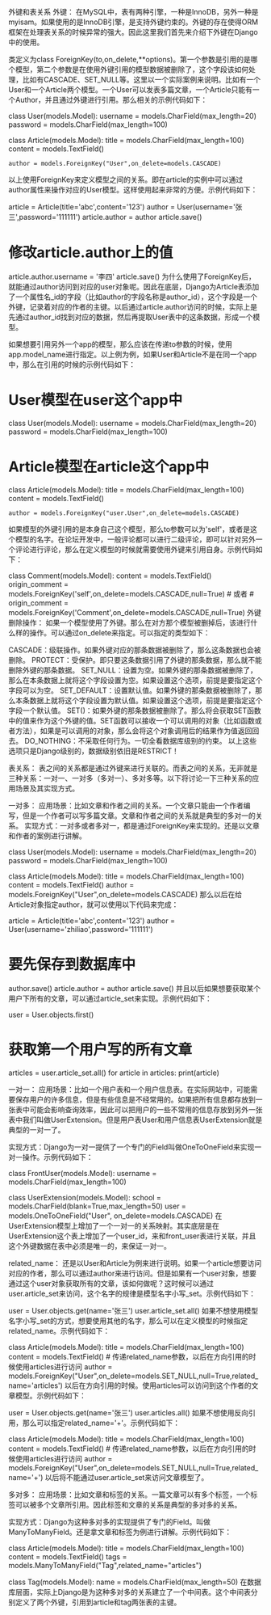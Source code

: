 外键和表关系
外键：
在MySQL中，表有两种引擎，一种是InnoDB，另外一种是myisam。如果使用的是InnoDB引擎，是支持外键约束的。外键的存在使得ORM框架在处理表关系的时候异常的强大。因此这里我们首先来介绍下外键在Django中的使用。

类定义为class ForeignKey(to,on_delete,**options)。第一个参数是引用的是哪个模型，第二个参数是在使用外键引用的模型数据被删除了，这个字段该如何处理，比如有CASCADE、SET_NULL等。这里以一个实际案例来说明。比如有一个User和一个Article两个模型。一个User可以发表多篇文章，一个Article只能有一个Author，并且通过外键进行引用。那么相关的示例代码如下：

class User(models.Model):
    username = models.CharField(max_length=20)
    password = models.CharField(max_length=100)


class Article(models.Model):
    title = models.CharField(max_length=100)
    content = models.TextField()

    author = models.ForeignKey("User",on_delete=models.CASCADE)
以上使用ForeignKey来定义模型之间的关系。即在article的实例中可以通过author属性来操作对应的User模型。这样使用起来非常的方便。示例代码如下：

article = Article(title='abc',content='123')
author = User(username='张三',password='111111')
article.author = author
article.save()

# 修改article.author上的值
article.author.username = '李四'
article.save()
为什么使用了ForeignKey后，就能通过author访问到对应的user对象呢。因此在底层，Django为Article表添加了一个属性名_id的字段（比如author的字段名称是author_id），这个字段是一个外键，记录着对应的作者的主键。以后通过article.author访问的时候，实际上是先通过author_id找到对应的数据，然后再提取User表中的这条数据，形成一个模型。

如果想要引用另外一个app的模型，那么应该在传递to参数的时候，使用app.model_name进行指定。以上例为例，如果User和Article不是在同一个app中，那么在引用的时候的示例代码如下：

# User模型在user这个app中
class User(models.Model):
    username = models.CharField(max_length=20)
    password = models.CharField(max_length=100)

# Article模型在article这个app中
class Article(models.Model):
    title = models.CharField(max_length=100)
    content = models.TextField()

    author = models.ForeignKey("user.User",on_delete=models.CASCADE)
如果模型的外键引用的是本身自己这个模型，那么to参数可以为'self'，或者是这个模型的名字。在论坛开发中，一般评论都可以进行二级评论，即可以针对另外一个评论进行评论，那么在定义模型的时候就需要使用外键来引用自身。示例代码如下：

class Comment(models.Model):
    content = models.TextField()
    origin_comment = models.ForeignKey('self',on_delete=models.CASCADE,null=True)
    # 或者
    # origin_comment = models.ForeignKey('Comment',on_delete=models.CASCADE,null=True)
外键删除操作：
如果一个模型使用了外键。那么在对方那个模型被删掉后，该进行什么样的操作。可以通过on_delete来指定。可以指定的类型如下：

CASCADE：级联操作。如果外键对应的那条数据被删除了，那么这条数据也会被删除。
PROTECT：受保护。即只要这条数据引用了外键的那条数据，那么就不能删除外键的那条数据。
SET_NULL：设置为空。如果外键的那条数据被删除了，那么在本条数据上就将这个字段设置为空。如果设置这个选项，前提是要指定这个字段可以为空。
SET_DEFAULT：设置默认值。如果外键的那条数据被删除了，那么本条数据上就将这个字段设置为默认值。如果设置这个选项，前提是要指定这个字段一个默认值。
SET()：如果外键的那条数据被删除了。那么将会获取SET函数中的值来作为这个外键的值。SET函数可以接收一个可以调用的对象（比如函数或者方法），如果是可以调用的对象，那么会将这个对象调用后的结果作为值返回回去。
DO_NOTHING：不采取任何行为。一切全看数据库级别的约束。
以上这些选项只是Django级别的，数据级别依旧是RESTRICT！

表关系：
表之间的关系都是通过外键来进行关联的。而表之间的关系，无非就是三种关系：一对一、一对多（多对一）、多对多等。以下将讨论一下三种关系的应用场景及其实现方式。

一对多：
应用场景：比如文章和作者之间的关系。一个文章只能由一个作者编写，但是一个作者可以写多篇文章。文章和作者之间的关系就是典型的多对一的关系。
实现方式：一对多或者多对一，都是通过ForeignKey来实现的。还是以文章和作者的案例进行讲解。

 class User(models.Model):
     username = models.CharField(max_length=20)
     password = models.CharField(max_length=100)

 class Article(models.Model):
     title = models.CharField(max_length=100)
     content = models.TextField()
     author = models.ForeignKey("User",on_delete=models.CASCADE)
那么以后在给Article对象指定author，就可以使用以下代码来完成：

article = Article(title='abc',content='123')
author = User(username='zhiliao',password='111111')
# 要先保存到数据库中
author.save()
article.author = author
article.save()
并且以后如果想要获取某个用户下所有的文章，可以通过article_set来实现。示例代码如下：

user = User.objects.first()
# 获取第一个用户写的所有文章
articles = user.article_set.all()
for article in articles:
    print(article)


一对一：
应用场景：比如一个用户表和一个用户信息表。在实际网站中，可能需要保存用户的许多信息，但是有些信息是不经常用的。如果把所有信息都存放到一张表中可能会影响查询效率，因此可以把用户的一些不常用的信息存放到另外一张表中我们叫做UserExtension。但是用户表User和用户信息表UserExtension就是典型的一对一了。

实现方式：Django为一对一提供了一个专门的Field叫做OneToOneField来实现一对一操作。示例代码如下：

 class FrontUser(models.Model):
    username = models.CharField(max_length=100)

 class UserExtension(models.Model):
     school = models.CharField(blank=True,max_length=50)
     user = models.OneToOneField("User", on_delete=models.CASCADE)
在UserExtension模型上增加了一个一对一的关系映射。其实底层是在UserExtension这个表上增加了一个user_id，来和front_user表进行关联，并且这个外键数据在表中必须是唯一的，来保证一对一。


related_name：
还是以User和Article为例来进行说明。如果一个article想要访问对应的作者，那么可以通过author来进行访问。但是如果有一个user对象，想要通过这个user对象获取所有的文章，该如何做呢？这时候可以通过user.article_set来访问，这个名字的规律是模型名字小写_set。示例代码如下：

user = User.objects.get(name='张三')
user.article_set.all()
如果不想使用模型名字小写_set的方式，想要使用其他的名字，那么可以在定义模型的时候指定related_name。示例代码如下：

class Article(models.Model):
    title = models.CharField(max_length=100)
    content = models.TextField()
    # 传递related_name参数，以后在方向引用的时候使用articles进行访问
    author = models.ForeignKey("User",on_delete=models.SET_NULL,null=True,related_name='articles')
以后在方向引用的时候。使用articles可以访问到这个作者的文章模型。示例代码如下：

user = User.objects.get(name='张三')
user.articles.all()
如果不想使用反向引用，那么可以指定related_name='+'。示例代码如下：

class Article(models.Model):
    title = models.CharField(max_length=100)
    content = models.TextField()
    # 传递related_name参数，以后在方向引用的时候使用articles进行访问
    author = models.ForeignKey("User",on_delete=models.SET_NULL,null=True,related_name='+')
以后将不能通过user.article_set来访问文章模型了。


多对多：
应用场景：比如文章和标签的关系。一篇文章可以有多个标签，一个标签可以被多个文章所引用。因此标签和文章的关系是典型的多对多的关系。

实现方式：Django为这种多对多的实现提供了专门的Field。叫做ManyToManyField。还是拿文章和标签为例进行讲解。示例代码如下：

 class Article(models.Model):
     title = models.CharField(max_length=100)
     content = models.TextField()
     tags = models.ManyToManyField("Tag",related_name="articles")

 class Tag(models.Model):
     name = models.CharField(max_length=50)
在数据库层面，实际上Django是为这种多对多的关系建立了一个中间表。这个中间表分别定义了两个外键，引用到article和tag两张表的主键。

